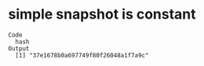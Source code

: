 # simple snapshot is constant

    Code
      hash
    Output
      [1] "37e1678b0a697749f80f26048a1f7a9c"

